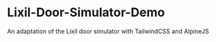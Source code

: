 # Lixil-Door-Simulator-Demo
 An adaptation of the Lixil door simulator with TailwindCSS and AlpineJS
